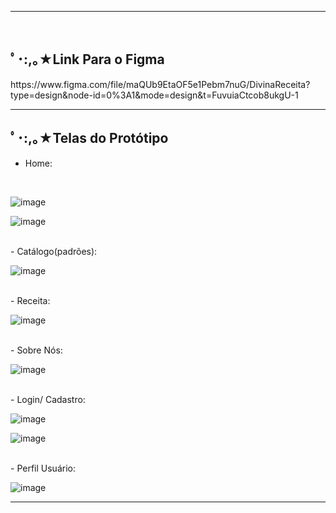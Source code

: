 

<hr>

<br>

<h2>ﾟ･:,｡★Link Para o Figma</h2>
https://www.figma.com/file/maQUb9EtaOF5e1Pebm7nuG/DivinaReceita?type=design&node-id=0%3A1&mode=design&t=FuvuiaCtcob8ukgU-1
<br>

<hr>

<h2>ﾟ･:,｡★Telas do Protótipo</h2>

- Home:
<br>

![image](https://github.com/DeniseFer/Divina-Receita/assets/124710256/81afaaab-f441-4ed7-8bf0-6257bb12eea4)


![image](https://github.com/DeniseFer/Divina-Receita/assets/124710256/ac0a6f38-2a94-4306-849b-42933684a101)


<br>
- Catálogo(padrões):
<br>


![image](https://github.com/DeniseFer/Divina-Receita/assets/124710256/0c295742-d08d-4716-82a0-bf99b8e3bf7f)



<br>
- Receita:
<br>


  ![image](https://github.com/DeniseFer/Divina-Receita/assets/124710256/17512e25-d793-4770-adef-93095963d260)



<br>
- Sobre Nós:
<br>


  ![image](https://github.com/DeniseFer/Divina-Receita/assets/124710256/2c273012-6a5d-4aef-9d77-fff274206bf1)

<br>
- Login/ Cadastro:
<br>


![image](https://github.com/DeniseFer/Divina-Receita/assets/124710256/1de3b841-80d2-423f-9f44-d399ec24eb10)

![image](https://github.com/DeniseFer/Divina-Receita/assets/124710256/d7562e29-4265-47eb-9323-9d53546eb561)

<br>
- Perfil Usuário:
<br>


  ![image](https://github.com/DeniseFer/Divina-Receita/assets/124710256/e5d5e042-0f0d-4485-9817-a4f4466779f3)


<hr>
<br>
<br>
